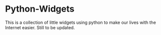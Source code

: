 # Python-Widgets
This is a collection of little widgets using python to make our lives with the Internet easier. Still to be updated. 
